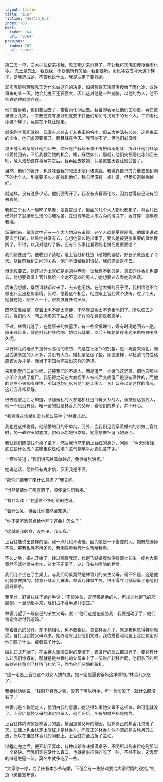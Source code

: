 ```yaml
---
layout: fiction
title: "赴宴"
fiction: "deatch_bus"
index: 763
next:
  index: 764
  url: "0764"
previous:
  index: 762
  url: "0762"
---
```

第二天一早，三大护法便来找我，鬼王那边来消息了，不让我将天演图传授给雨化冰。 鬼王是鬼王，我是我，不是他所有的话，我都要听。雨化冰变成今天这个样子，是我造成的，不管他说什么，我是决定了要救她。

其实我能够理解鬼王为什么做这样的决定，如果我将天演图传授给了雨化冰，或许将来的某一天，她会比鬼王还要强大，因此这对他是一种威胁，以他的为人，他不容许这种威胁存在。

他们告诉我，他们要回去了，带着雨化冰回去。我当即表示让他们先别走，再在这里待上几天，一来我还没有想好到底要不要他们帮忙寻找剩下的七个人，二来雨化冰这个样子，我实在不能让她走。

就像刚才我所说的，我没有义务去听从鬼王的吩咐，但三大护法有义务，这是鬼王的命令，他们必须要离开，而且就在今天。我可以不听，但他们必须听。

鬼王这么着急的让他们回去，估计是怕我将天演图传授给雨化冰，所以让他们赶紧带着她回去，不给我救治她的机会。唉，既然如此，那就让他们先把雨化冰带回去吧，等大浩劫这件事解决之后，我再回去救她，只是这些天要让她受苦了。

当然，他们的离开，也意味着我的想法无法付诸实践，我得靠自己的力量去找到剩下的七个人。到底要多久才能找到他们，我心里没有一点儿谱，但我知道越快越好。

就这样，没有说多少话，他们便离开了，我没有去看雨化冰，因为觉得自己没有脸去看她。

我和三个女人一起吃了早餐，翠青宫没了，里面的几个大人物也都死了，林香儿已经做好了迎接新生活的心理准备。在没有确定未来方向的情况下，她打算一直跟着我混。

细细想来，翠青宫中还有一个大人物没有出现，这个人就是夏侯刚烈。他跟我说过要去学校的，结果他并没有去，心想他要么是出事了，要么是被更加重要的事给耽搁了。不过，以我对他的了解，还有什么事比看着杨老贼死更重要呢？

我们刚要出门，便收到了请帖，是上官红和杜逍飞结婚的请帖，好日子就选在了今天。以目前我们之间的关系，他们不该给我们请帖，我的提议是不去。

但米粒要去，她还以为上官红是她的林老师。让我想不到的是，真正的林香儿也要去，她想要看着上官红嫁给一个她不喜欢的男人，她想要过去看她的笑话。

后来我想想，既然请帖都过来了，去去也无妨。在他大婚的日子里，我相信他不会做出什么出格的事情。同时，借着这个机会，彻底跟上官红做个决断，过了今天，她就是她，陌生人一个，跟我没有任何关系。

既然去赴婚宴，穿着上也不能太随便，不然就显得太不尊重他们了。所以临去之前，我们四人一同去商场买了些衣服，所有的花费都是我买单。

不过，林香儿说了，在她原来的坟墓里，有一些金银珠宝，等有时间她回去一趟，取出来给我，算是对我的补偿吧。她给我就要，以后不知她要在我这里白吃白喝多久呢。

举行婚礼的地点不是什么高档的酒店，而是在杜逍飞的别墅，是一场露天婚礼，而且受邀参加的人不多，并没有大办。婚礼是急促了些，即便这样，以杜逍飞的性格应该大办才是，而当下不知为何做出这样的选择。

来到别墅门口的时候，迎接我们的不是人，而是僵尸。杜逍飞这混蛋，把他的那些小弟全变成了僵尸。我记得之前在大商场里人被咬后变成僵尸是没有理性的，而他的这些小弟都有理性，不知道的还以为他们是正常人。为什么会出现这样的情况，这让我非常费解。

进去观察之后才知道，参加婚礼的人都是和杜逍飞有关系的人，像那些达官贵人，他一个也没有请。唯一请的就是林香儿的父母，看他们的样子，并不开心。

“我觉得这场婚礼没有那么简单？”林香儿说。

我也是这样觉得，他结婚的目的不单纯。另外，当我们见到穿着婚纱的新娘上官红时，她一改昨天的态度，貌似此刻她很幸福，她愿意做杜逍飞的妻子。

我让她们随便找个桌子坐下，然后我悄然来到上官红的身旁，问她：“今天你们到底在搞什么鬼？这哪里像是结婚？这气氛跟举办丧礼差不多。”

上官红笑道：“我们讲究越简单越好，免得铺张浪费。”

她说这话，恐怕只有鬼才信，反正我是不信。

“那你们请我们来什么意思？”我又问。

“当然是请你们喝喜酒了，顺便请你们看戏。”

“看什么戏？”我望着不怀好意的她说。

“着什么急，待会儿你自然会知道。”

“你不是不愿意嫁给他吗？这会儿怎么？”

“这就是我的命，没办法，我认命。”

上官红能说出这样的话，我一点儿也不奇怪，因为她是一个善变的人。她既然选择不说，那我也就不再多问，我倒要看看有什么戏给我看。

不久之后，婚礼开始了，经过观察我现，杜逍飞结婚竟然没有请杜长生。终身大事竟然不请他爹来参加，这太不正常了，这让我有些隐隐的担忧。

我们几个坐在了主桌上，与我们同桌竟然是林香儿的亲生父母，毫不怀疑，这是他们特意安排的，特意让林香儿难堪。林香儿非常生气，恨不得立马掀翻桌子与他们展开厮杀。

我见状，赶紧拉住了她的手说：“不能冲动，这里都是他的人，再加上杜逍飞的邪魔剑，一旦动起手来，我们占不得半点儿便宜。”

林香儿望了一眼自己的亲生父母，说：“他们这是在威胁我，我要是动了手，他们肯定会对付我爸妈。”

望着自己的父母，却不能相认，也不敢相认，莫说林香儿了，就是我也觉得特别难受。自打见到她父母以来，始终没有见到他们笑过，我估摸着暗地里上官红肯定对他们做了什么，或者说了什么。

婚礼正式开始了，在主持人激情四射的掌控下，该进行的仪式都进行了。要说有什么让我们惊讶的，那就是是林香儿的父母奉上了一份财产转移合同，他们名下的所有财产转移到了杜逍飞的名下，作为他们结婚的贺礼。

“这一定是上官红这个贱女人搞的鬼，她一定是逼我爸妈这样做的。”林香儿又怒了。

我继续劝她说：“钱财乃身外之物，没有了可以再挣，可一旦命没了，就什么都没有了。”

林香儿是个聪明之人，她明白我的意思，她晓得如果她父母不这样做，命可能就没了。上官红是她父母的法定继承人，他们死后，所有的财产都是她的。

上官红体内流的是林香儿的血，基因是她父母的基因，就算真正的林香儿说破了天，法律上也会认定上官红才是林香儿。而真正的林香儿体内流的是古秋月的血液，所以在谁是林香儿的问题上，上官红完全占据了主动。

过程走完之后，便开始了宴席，各种山珍海味摆满桌子，不明所以的米粒吃的那叫一个痛快。而我们实在没什么胃口，也就是象征性的吃了一些，不得不说，这饭菜的味道绝逼一流，莫名中就多吃了一些。

“大家停一停，为了庆祝本少爷结婚，下面会有一些好戏要给大家尽情的观赏。”杜逍飞亲自宣布道。
